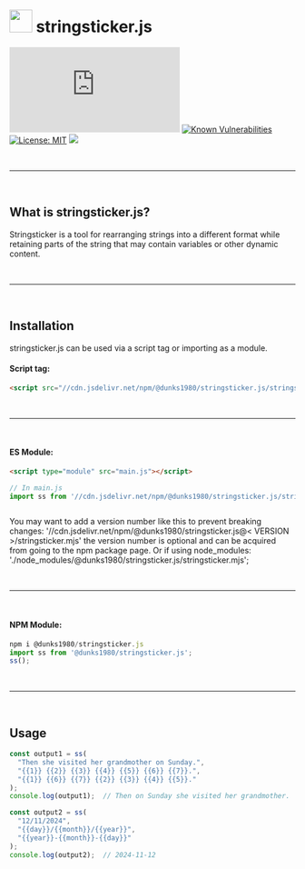 # <img src="https://cdn.jsdelivr.net/npm/@dunks1980/stringsticker.js/favicon.svg?v=1" width="40"> stringsticker.js
[![npm version](https://img.shields.io/npm/v/@dunks1980/stringsticker.js)](https://npmjs.org/package/@dunks1980/stringsticker.js) 
[![Known Vulnerabilities](https://snyk.io/test/github/dunks1980/stringsticker.js/badge.svg?targetFile=package.json)](https://snyk.io/test/github/dunks1980/stringsticker.js?targetFile=package.json) 
[![License: MIT](https://img.shields.io/badge/License-MIT-yellow.svg)](https://raw.githubusercontent.com/Dunks1980/stringsticker.js/main/LICENSE)
[![](https://data.jsdelivr.com/v1/package/npm/@dunks1980/stringsticker.js/badge)](https://www.jsdelivr.com/package/npm/@dunks1980/stringsticker.js)

<br/>
<hr/>
<br/>


## What is stringsticker.js?
Stringsticker is a tool for rearranging strings into a different format while retaining parts of the string that may contain variables or other dynamic content.

<br/>
<hr/>
<br/>

## Installation

stringsticker.js can be used via a script tag or importing as a module.

#### Script tag:
```html
<script src="//cdn.jsdelivr.net/npm/@dunks1980/stringsticker.js/stringsticker.js"></script>
```
<br/>
<hr/>
<br/>

#### ES Module:

```html
<script type="module" src="main.js"></script>
```

```javascript
// In main.js
import ss from '//cdn.jsdelivr.net/npm/@dunks1980/stringsticker.js/stringsticker.mjs';



```

You may want to add a version number like this to prevent breaking changes: '//cdn.jsdelivr.net/npm/@dunks1980/stringsticker.js@< VERSION >/stringsticker.mjs' the version number is optional and can be acquired from going to the npm package page. Or if using node_modules: './node_modules/@dunks1980/stringsticker.js/stringsticker.mjs'; <br>

<br/>
<hr/>
<br/>

#### NPM Module:
```javascript
npm i @dunks1980/stringsticker.js
import ss from '@dunks1980/stringsticker.js';
ss();
```

<br/>
<hr/>
<br/>

## Usage

```js
const output1 = ss(
  "Then she visited her grandmother on Sunday.",
  "{{1}} {{2}} {{3}} {{4}} {{5}} {{6}} {{7}}.",
  "{{1}} {{6}} {{7}} {{2}} {{3}} {{4}} {{5}}."
);
console.log(output1);  // Then on Sunday she visited her grandmother.

const output2 = ss(
  "12/11/2024",
  "{{day}}/{{month}}/{{year}}",
  "{{year}}-{{month}}-{{day}}"
);
console.log(output2);  // 2024-11-12
```
